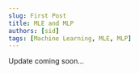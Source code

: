 ```yaml
---
slug: First Post 
title: MLE and MLP
authors: [sid]
tags: [Machine Learning, MLE, MLP]
---
```


Update coming soon...

